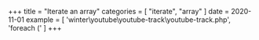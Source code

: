 +++
title = "Iterate an array"
categories = [ "iterate", "array" ]
date = 2020-11-01
example = [
   'winter\youtube\youtube-track\youtube-track.php', 'foreach ('
]
+++
